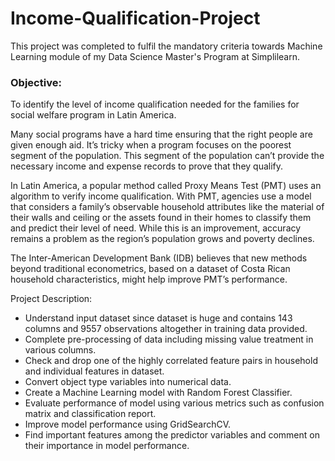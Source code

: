 # Income-Qualification-Project

This project was completed to fulfil the mandatory criteria towards Machine Learning module of my Data Science Master's Program at Simplilearn. 

### Objective: 
To identify the level of income qualification needed for the families for social welfare program in Latin America.

Many social programs have a hard time ensuring that the right people are given enough aid. It’s tricky when a program focuses on the poorest segment of the population. This segment of the population can’t provide the necessary income and expense records to prove that they qualify.

In Latin America, a popular method called Proxy Means Test (PMT) uses an algorithm to verify income qualification. With PMT, agencies use a model that considers a family’s observable household attributes like the material of their walls and ceiling or the assets found in their homes to classify them and predict their level of need. While this is an improvement, accuracy remains a problem as the region’s population grows and poverty declines.

The Inter-American Development Bank (IDB) believes that new methods beyond traditional econometrics, based on a dataset of Costa Rican household characteristics, might help improve PMT’s performance.

Project Description: 
- Understand input dataset since dataset is huge and contains 143 columns and 9557 observations altogether in training data provided.
- Complete pre-processing of data including missing value treatment in various columns. 
- Check and drop one of the highly correlated feature pairs in household and individual features in dataset. 
- Convert object type variables into numerical data.
- Create a Machine Learning model with Random Forest Classifier.
- Evaluate performance of model using various metrics such as confusion matrix and classification report. 
- Improve model performance using GridSearchCV.
- Find important features among the predictor variables and comment on their importance in model performance.
